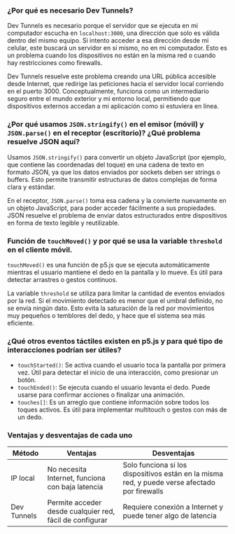 ### ¿Por qué es necesario Dev Tunnels?

Dev Tunnels es necesario porque el servidor que se ejecuta en mi computador escucha en `localhost:3000`, una dirección que solo es válida dentro del mismo equipo. Si intento acceder a esa dirección desde mi celular, este buscará un servidor en sí mismo, no en mi computador. Esto es un problema cuando los dispositivos no están en la misma red o cuando hay restricciones como firewalls.

Dev Tunnels resuelve este problema creando una URL pública accesible desde Internet, que redirige las peticiones hacia el servidor local corriendo en el puerto 3000. Conceptualmente, funciona como un intermediario seguro entre el mundo exterior y mi entorno local, permitiendo que dispositivos externos accedan a mi aplicación como si estuviera en línea.

### ¿Por qué usamos `JSON.stringify()` en el emisor (móvil) y `JSON.parse()` en el receptor (escritorio)? ¿Qué problema resuelve JSON aquí?

Usamos `JSON.stringify()` para convertir un objeto JavaScript (por ejemplo, que contiene las coordenadas del toque) en una cadena de texto en formato JSON, ya que los datos enviados por sockets deben ser strings o buffers. Esto permite transmitir estructuras de datos complejas de forma clara y estándar.

En el receptor, `JSON.parse()` toma esa cadena y la convierte nuevamente en un objeto JavaScript, para poder acceder fácilmente a sus propiedades. JSON resuelve el problema de enviar datos estructurados entre dispositivos en forma de texto legible y reutilizable.

### Función de `touchMoved()` y por qué se usa la variable `threshold` en el cliente móvil.

`touchMoved()` es una función de p5.js que se ejecuta automáticamente mientras el usuario mantiene el dedo en la pantalla y lo mueve. Es útil para detectar arrastres o gestos continuos.

La variable `threshold` se utiliza para limitar la cantidad de eventos enviados por la red. Si el movimiento detectado es menor que el umbral definido, no se envía ningún dato. Esto evita la saturación de la red por movimientos muy pequeños o temblores del dedo, y hace que el sistema sea más eficiente.

### ¿Qué otros eventos táctiles existen en p5.js y para qué tipo de interacciones podrían ser útiles?

* `touchStarted()`: Se activa cuando el usuario toca la pantalla por primera vez. Útil para detectar el inicio de una interacción, como presionar un botón.
* `touchEnded()`: Se ejecuta cuando el usuario levanta el dedo. Puede usarse para confirmar acciones o finalizar una animación.
* `touches[]`: Es un arreglo que contiene información sobre todos los toques activos. Es útil para implementar multitouch o gestos con más de un dedo.

### Ventajas y desventajas de cada uno

| Método      | Ventajas                                                 | Desventajas                                                                                   |
| ----------- | -------------------------------------------------------- | --------------------------------------------------------------------------------------------- |
| IP local    | No necesita Internet, funciona con baja latencia         | Solo funciona si los dispositivos están en la misma red, y puede verse afectado por firewalls |
| Dev Tunnels | Permite acceder desde cualquier red, fácil de configurar | Requiere conexión a Internet y puede tener algo de latencia                                   |

